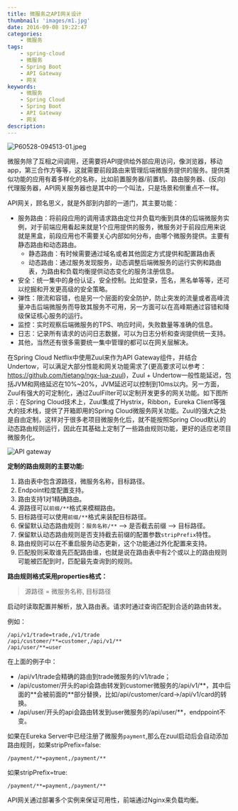```yaml
---
title: 微服务之API网关设计
thumbnail: 'images/m1.jpg'
date: 2016-09-08 19:22:47
categories:
	- 微服务
tags:
	- spring-cloud
	- 微服务
	- Spring Boot
	- API Gateway
	- 网关
keywords:
	- 微服务
	- Spring Cloud
	- Spring Boot
	- API Gateway
	- 网关
description:
---
```



![P60528-094513-01.jpeg](http://upload-images.jianshu.io/upload_images/2519252-3f8e955deefa1708.jpeg?imageMogr2/auto-orient/strip%7CimageView2/2/w/600)

微服务除了互相之间调用，还需要将API提供给外部应用访问，像浏览器，移动app，第三合作方等等，这就需要前段路由来管理后端微服务提供的服务。提供类似功能的应用有着多样化的名称，比如前置服务器/前置机、路由服务器、(反向)代理服务器，API网关服务器也是其中的一个叫法，只是场景和侧重点不一样。

API网关，顾名思义，就是外部到内部的一道门，其主要功能：

- 服务路由：将前段应用的调用请求路由定位并负载均衡到具体的后端微服务实例，对于前端应用看起来就是1个应用提供的服务，微服务对于前段应用来说就是黑盒，前段应用也不需要关心内部如何分布，由哪个微服务提供。主要有静态路由和动态路由。
	- 静态路由：有时候需要通过域名或者其他固定方式提供和配置路由表
	- 动态路由：通过服务发现服务，动态调整后端微服务的运行实例和路由表，为路由和负载均衡提供动态变化的服务注册信息。
- 安全：统一集中的身份认证，安全控制。比如登录，签名，黑名单等等，还可以挖掘和开发更高级的安全策略。
- 弹性：限流和容错，也是另一个层面的安全防护，防止突发的流量或者高峰流量冲击后端微服务而导致其服务不可用，另一方面可以在高峰期通过容错和降级保证核心服务的运行。
- 监控：实时观察后端微服务的TPS、响应时间，失败数量等准确的信息。
- 日志：记录所有请求的访问日志数据，可以为日志分析和查询提供统一支持。
- 其他，当然还有很多需要统一集中管理的都可以在网关层解决。

在Spring Cloud Netflix中使用Zuul来作为API Gateway组件，并结合Undertow，可以满足大部分性能和网关功能需求了(更高要求可以参考：https://github.com/tietang/ngx-lua-zuul)，Zuul + Undertow一般性能延迟，包括JVM和网络延迟在10%~20%，JVM延迟可以控制到10ms以内。另一方面，Zuul有强大的可定制化，通过ZuulFilter可以定制开发更多的网关功能。如下图所示：在Spring Cloud技术上，Zuul集成了Hystrix，Ribbon，Eureka Client等强大的技术栈，提供了开箱即用的Spring Cloud微服务网关功能。Zuul的强大之处是自由定制，这样对于很多老项目微服务化后，就不能按照Spring Cloud默认的动态路由规则运行，因此在其基础上定制了一些路由规则功能，更好的适应老项目微服务化。

![API gateway](<http://7xiovs.com1.z0.glb.clouddn.com/API-Gateway.png>)

**定制的路由规则的主要功能:**


1. 路由表中包含源路径，微服务名称，目标路径。
2. Endpoint粒度配置支持。
3. 路由支持1对1精确路由。
4. 源路径可以`前缀/**`格式来模糊路由。
5. 目标路径可以使用`前缀/**`格式来装配目标路径。
6. 保留默认动态路由规则：`服务名称/**` --> 是否截去前缀 --> 目标路径。
7. 保留默认动态路由规则是否支持截去前缀的配置参数`stripPrefix`特性。
8. 路由规则可以在不重启服务动态更新，这个功能通过外化配置来支持。
9. 匹配股则采取谁先匹配路由谁，也就是说在路由表中有2个或以上的路由规则可能被匹配到时，匹配最先查询到的规则。

**路由规则格式采用properties格式：**

> 源路径 = 微服务名称, 目标路径

启动时读取配置并解析，放入路由表。请求时通过查询匹配到合适的路由转发。

例如：

```
/api/v1/trade=trade,/v1/trade
/api/customer/**=customer,/api/v1/**
/api/user/**=user

```
在上面的例子中：

- /api/v1/trade会精确的路由到trade微服务的/v1/trade；
- /api/customer/开头的api会路由转发到customer微服务的/api/v1/\*\*，其中后面的\*\*会被前面的\*\*部分替换，比如/api/customer/card->/api/v1/card的转换。
- /api/user/开头的api会路由转发到user微服务的/api/user/**，endppoint不变。


如果在Eureka Server中已经注册了微服务`payment`,那么在zuul启动后会自动添加路由规则，如果stripPrefix=false:

```
/payment/**=payment,/payment/**
```
如果stripPrefix=true:

```
/payment/**=payment,/payment/**
```

API网关通过部署多个实例来保证可用性，前端通过Nginx来负载均衡。
